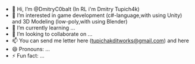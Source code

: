 - 👋 Hi, I’m @DmitryC0balt (In RL i'm Dmitry Tupich4k)
- 👀 I’m interested in game development (c#-language,with using Unity) and 3D Modeling (low-poly,with using Blender)
- 🌱 I’m currently learning ...
- 💞️ I’m looking to collaborate on ...
- 📫 You can send me letter here (tupichakditworks@gmail.com) and here
- 😄 Pronouns: ...
- ⚡ Fun fact: ...

<!---
DmitryC0balt/DmitryC0balt is a ✨ special ✨ repository because its `README.md` (this file) appears on your GitHub profile.
You can click the Preview link to take a look at your changes.
--->
